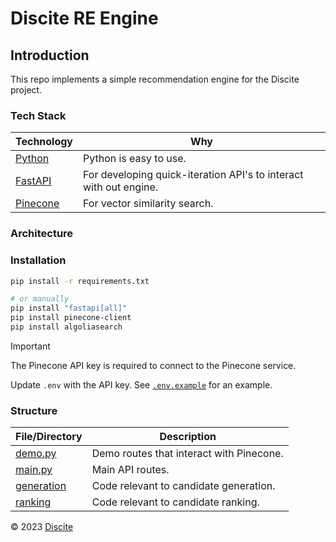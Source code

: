# Discite RE Engine

## Introduction

This repo implements a simple recommendation engine for the Discite project.

### Tech Stack

| Technology | Why |
| ---------- | --- |
| [Python][python] | Python is easy to use. |
| [FastAPI][fast-api] | For developing quick-iteration API's to interact with out engine. |
| [Pinecone][pinecone] | For vector similarity search. |

### Architecture

### Installation

```bash
pip install -r requirements.txt

# or manually
pip install "fastapi[all]"
pip install pinecone-client
pip install algoliasearch
```

> [!IMPORTANT]
> The Pinecone API key is required to connect to the Pinecone service.
>
> Update `.env` with the API key.
> See [`.env.example`](.env.example) for an example.

### Structure

| File/Directory | Description |
| -------------- | ----------- |
| [demo.py](demo.py) | Demo routes that interact with Pinecone. |
| [main.py](main.py) | Main API routes. |
| [generation](generation) | Code relevant to candidate generation. |
| [ranking](ranking) | Code relevant to candidate ranking. |

&copy; 2023 [Discite][discite]

[discite]: https://discite.tech
[python]: https://www.python.org/
[fast-api]: https://fastapi.tiangolo.com/
[pinecone]: https://www.pinecone.io/
